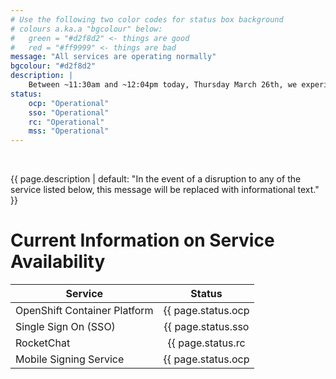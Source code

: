 ```yaml
---
# Use the following two color codes for status box background
# colours a.ka.a "bgcolour" below: 
#   green = "#d2f8d2" <- things are good
#   red = "#ff9999" <- things are bad
message: "All services are operating normally"
bgcolour: "#d2f8d2"
description: |
    Between ~11:30am and ~12:04pm today, Thursday March 26th, we experienced a system wide service disruption. See the incident report below for more information.
status:
    ocp: "Operational"
    sso: "Operational"
    rc: "Operational"
    mss: "Operational"
---
```


<br />

{{ page.description | default: "In the event of a disruption to any of
the service listed below, this message will be replaced with
informational text." }} 

# Current Information on Service Availability

| Service                      | Status                                      |
| ---------------------------- |:-------------------------------------------:| 
| OpenShift Container Platform | {{ page.status.ocp | default: "Unknown" }}  |
| Single Sign On (SSO)         | {{ page.status.sso | default: "Unknown" }}  |
| RocketChat                   | {{ page.status.rc | default: "Unknown" }}   |
| Mobile Signing Service       | {{ page.status.ocp | default: "Unknown" }}  |

